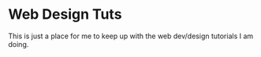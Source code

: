 # Web Design Tuts
This is just a place for me to keep up with the web dev/design tutorials I am doing.